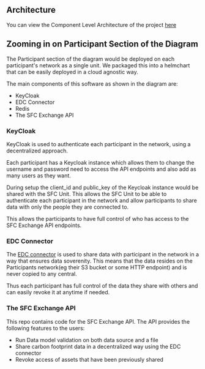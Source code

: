 ## Architecture

You can view the Component Level Architecture of the project [here](<https://file.notion.so/f/f/c197f67d-0356-418c-9bc3-42457603c627/38a50fd7-42ee-4d96-8cb0-1f8e593e5bdc/SFC_Data_Exchange_(3).pdf?id=7962b526-5bee-408f-891e-ba6c8521aa20&table=block&spaceId=c197f67d-0356-418c-9bc3-42457603c627&expirationTimestamp=1710892800000&signature=52VdodH5Fe54dUTbgR_3f6B4Y03I-Kt4dMt4QY9NuVM&downloadName=SFC+Data+Exchange+%283%29.pdf>)

## Zooming in on Participant Section of the Diagram

The Participant section of the diagram would be deployed on each participant's network as a single unit. We packaged this into a helmchart that can be easily deployed in a cloud agnostic way.

The main components of this software as shown in the diagram are:

- KeyCloak
- EDC Connector
- Redis
- The SFC Exchange API

### KeyCloak

KeyCloak is used to authenticate each participant in the network, using a decentralized approach.

Each participant has a Keycloak instance which allows them to change the username and password need to access the API endpoints and also add as many users as they want.

During setup the client_id and public_key of the Keycloak instance would be shared with the SFC Unit. This allows the SFC Unit to be able to authenticate each participant in the network and allow participants to share data with only the people they are connected to.

This allows the participants to have full control of who has access to the SFC Exchange API endpoints.

### EDC Connector

The [EDC connector](https://github.com/eclipse-edc/Connector) is used to share data with participant in the network in a way that ensures data soverenity. This means that the data resides on the Participants network(eg their S3 bucket or some HTTP endpoint) and is never copied to any central.

Thus each participant has full control of the data they share with others and can easily revoke it at anytime if needed.

### The SFC Exchange API

This repo contains code for the SFC Exchange API. The API provides the following features to the users:

- Run Data model validation on both data source and a file
- Share carbon footprint data in a decentralized way using the EDC connector
- Revoke access of assets that have been previously shared
